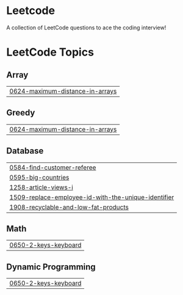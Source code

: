 # Leetcode
A collection of LeetCode questions to ace the coding interview!

<!---LeetCode Topics Start-->
# LeetCode Topics
## Array
|  |
| ------- |
| [0624-maximum-distance-in-arrays](https://github.com/Karthik-Saladi5/Leetcode/tree/master/0624-maximum-distance-in-arrays) |
## Greedy
|  |
| ------- |
| [0624-maximum-distance-in-arrays](https://github.com/Karthik-Saladi5/Leetcode/tree/master/0624-maximum-distance-in-arrays) |
## Database
|  |
| ------- |
| [0584-find-customer-referee](https://github.com/Karthik-Saladi5/Leetcode/tree/master/0584-find-customer-referee) |
| [0595-big-countries](https://github.com/Karthik-Saladi5/Leetcode/tree/master/0595-big-countries) |
| [1258-article-views-i](https://github.com/Karthik-Saladi5/Leetcode/tree/master/1258-article-views-i) |
| [1509-replace-employee-id-with-the-unique-identifier](https://github.com/Karthik-Saladi5/Leetcode/tree/master/1509-replace-employee-id-with-the-unique-identifier) |
| [1908-recyclable-and-low-fat-products](https://github.com/Karthik-Saladi5/Leetcode/tree/master/1908-recyclable-and-low-fat-products) |
## Math
|  |
| ------- |
| [0650-2-keys-keyboard](https://github.com/Karthik-Saladi5/Leetcode/tree/master/0650-2-keys-keyboard) |
## Dynamic Programming
|  |
| ------- |
| [0650-2-keys-keyboard](https://github.com/Karthik-Saladi5/Leetcode/tree/master/0650-2-keys-keyboard) |
<!---LeetCode Topics End-->